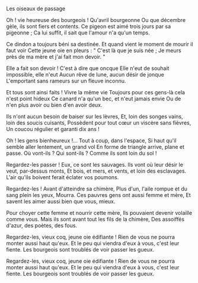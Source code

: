 Les oiseaux de passage

Oh ! vie heureuse des bourgeois ! Qu'avril bourgeonne
Ou que décembre gèle, ils sont fiers et contents.
Ce pigeon est aimé trois jours par sa pigeonne ;
Ca lui suffit, il sait que l'amour n'a qu'un temps.

Ce dindon a toujours béni sa destinée.
Et quand vient le moment de mourir il faut voir
Cette jeune oie en pleurs : " C'est là que je suis née ;
Je meurs près de ma mère et j'ai fait mon devoir. "

Elle a fait son devoir ! C'est à dire que oncque
Elle n'eut de souhait impossible, elle n'eut
Aucun rêve de lune, aucun désir de jonque
L'emportant sans rameurs sur un fleuve inconnu.

Et tous sont ainsi faits ! Vivre la même vie
Toujours pour ces gens-là cela n'est point hideux
Ce canard n'a qu'un bec, et n'eut jamais envie
Ou de n'en plus avoir ou bien d'en avoir deux.

Ils n'ont aucun besoin de baiser sur les lèvres,
Et, loin des songes vains, loin des soucis cuisants,
Possèdent pour tout cœur un viscère sans fièvres,
Un coucou régulier et garanti dix ans !

Oh ! les gens bienheureux !... Tout à coup, dans l'espace,
Si haut qu'il semble aller lentement, un grand vol
En forme de triangle arrive, plane et passe.
Où vont-ils ? Qui sont-ils ? Comme ils sont loin du sol !

Regardez-les passer ! Eux, ce sont les sauvages.
Ils vont où leur désir le veut, par-dessus monts,
Et bois, et mers, et vents, et loin des esclavages.
L'air qu'ils boivent ferait éclater vos poumons.

Regardez-les ! Avant d'atteindre sa chimère,
Plus d'un, l'aile rompue et du sang plein les yeux,
Mourra. Ces pauvres gens ont aussi femme et mère,
Et savent les aimer aussi bien que vous, mieux.

Pour choyer cette femme et nourrir cette mère,
Ils pouvaient devenir volaille comme vous.
Mais ils sont avant tout les fils de la chimère,
Des assoiffés d'azur, des poètes, des fous.

Regardez-les, vieux coq, jeune oie édifiante !
Rien de vous ne pourra monter aussi haut qu'eux.
Et le peu qui viendra d'eux à vous, c'est leur fiente.
Les bourgeois sont troublés de voir passer les gueux.

Regardez-les, vieux coq, jeune oie édifiante !
Rien de vous ne pourra monter aussi haut qu'eux.
Et le peu qui viendra d'eux à vous, c'est leur fiente.
Les bourgeois sont troublés de voir passer les gueux.